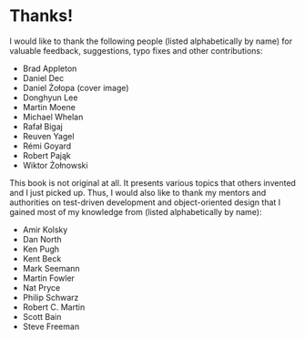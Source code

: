 Thanks!
=======

I would like to thank the following people (listed alphabetically by name) for valuable feedback, suggestions, typo fixes and other contributions: 

-   Brad Appleton
-   Daniel Dec
-   Daniel Żołopa (cover image)
-   Donghyun Lee
-   Martin Moene
-   Michael Whelan
-   Rafał Bigaj
-   Reuven Yagel
-   Rémi Goyard
-   Robert Pająk
-   Wiktor Żołnowski

This book is not original at all. It presents various topics that others invented and I just picked up. Thus, I would also like to thank my mentors and authorities on test-driven development and object-oriented design that I gained most of my knowledge from (listed alphabetically by name):

-   Amir Kolsky
-   Dan North
-   Ken Pugh
-   Kent Beck
-   Mark Seemann
-   Martin Fowler
-   Nat Pryce
-   Philip Schwarz
-   Robert C. Martin
-   Scott Bain
-   Steve Freeman
